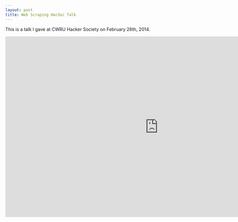```yaml
---
layout: post
title: Web Scraping HacSoc Talk
---
```

This is a talk I gave at CWRU Hacker Society on February 26th, 2014.

<iframe src="https://docs.google.com/presentation/d/1Kz4FIN7t_avVCtFXmkNAzXZLSEij6nilUfZjgtuOROQ/embed?start=false&loop=false&delayms=3000" frameborder="0" width="960" height="569" allowfullscreen="true" mozallowfullscreen="true" webkitallowfullscreen="true"></iframe>
